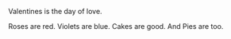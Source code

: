 <!-- title:Happy Valentines Day! -->

Valentines is the day of love.

Roses are red.
Violets are blue.
Cakes are good.
And Pies are too.
